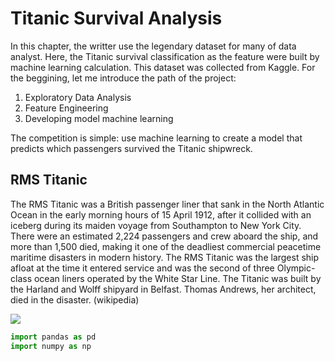 # Titanic Survival Analysis 

In this chapter, the writter use the legendary dataset for many of data analyst. Here, the Titanic survival classification as the feature were built by machine learning calculation. This dataset was collected from Kaggle. For the beggining, let me introduce the path of the project:

1. Exploratory Data Analysis
2. Feature Engineering
3. Developing model machine learning

The competition is simple: use machine learning to create a model that predicts which passengers survived the Titanic shipwreck.

<h2>RMS Titanic</h2>

The RMS Titanic was a British passenger liner that sank in the North Atlantic Ocean in the early morning hours of 15 April 1912, after it collided with an iceberg during its maiden voyage from Southampton to New York City. There were an estimated 2,224 passengers and crew aboard the ship, and more than 1,500 died, making it one of the deadliest commercial peacetime maritime disasters in modern history. The RMS Titanic was the largest ship afloat at the time it entered service and was the second of three Olympic-class ocean liners operated by the White Star Line. The Titanic was built by the Harland and Wolff shipyard in Belfast. Thomas Andrews, her architect, died in the disaster. (wikipedia)


<img src="https://www.google.com/url?sa=i&url=https%3A%2F%2Fwww.cnnindonesia.com%2Finternasional%2F20150414133919-134-46530%2Fhari-ini-103-tahun-lalu-kapal-titanic-tenggelam&psig=AOvVaw1Wh5OJS4YSy3wfFUPxzkXP&ust=1595145557268000&source=images&cd=vfe&ved=0CAIQjRxqFwoTCKjL5Liq1uoCFQAAAAAdAAAAABAD"/>


```python
import pandas as pd
import numpy as np
```
